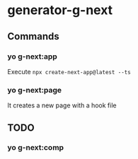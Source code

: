 # generator-g-next

## Commands

### yo g-next:app

Execute `npx create-next-app@latest --ts`

### yo g-next:page

It creates a new page with a hook file

## TODO

### yo g-next:comp
